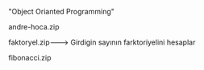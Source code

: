 "Object Orianted Programming" <p>

andre-hoca.zip<p>

faktoryel.zip---> Girdigin sayının farktoriyelini hesaplar<p>

fibonacci.zip
